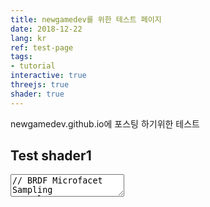 ```yaml
---
title: newgamedev를 위한 테스트 페이지
date: 2018-12-22
lang: kr
ref: test-page
tags:
- tutorial
interactive: true
threejs: true
shader: true
---
```


newgamedev.github.io에 포스팅 하기위한 테스트 
## Test shader1
<div>
<textarea class='codeeditor fragment hidden'>
// BRDF Microfacet Sampling
// CulDeVu, 2017
//
// This technique is based on the paper "Microfacet Models for Refraction
// through Rough Surfaces", found here: 
// https://www.cs.cornell.edu/~srm/publications/EGSR07-btdf.pdf
//
// Or, if that's not your thing, I wrote a concise little blog post explaining
// the steps: http://djtaylor.me/blog/2016/microfacet-dummies/
// 
// Based on the original shader by Reinder Nijhoff:
// https://www.shadertoy.com/view/4tl3z4
//

#define PI 3.14159

#define eps 0.0001
#define EYEPATHLENGTH 4
#define SAMPLES 2

// uncomment this to get the light sampling window from Reinder's shader
//#define SHOWSPLITLINE
#define FULLBOX

#define ANIMATENOISE

#define LIGHTCOLOR vec3(16.86, 10.76, 8.2)*1.3
#define WHITECOLOR vec3(.7295, .7355, .729)*0.7
#define GREENCOLOR vec3(.117, .4125, .115)*0.7
#define REDCOLOR vec3(.611, .0555, .062)*0.7

#define alpha max(0.001, iMouse.x / (2.*iResolution.x))

float hash1(inout float seed) {
    return fract(sin(seed += 0.1)*43758.5453123);
}

vec2 hash2(inout float seed) {
    return fract(sin(vec2(seed+=0.1,seed+=0.1))*vec2(43758.5453123,22578.1459123));
}

vec3 hash3(inout float seed) {
    return fract(sin(vec3(seed+=0.1,seed+=0.1,seed+=0.1))*vec3(43758.5453123,22578.1459123,19642.3490423));
}

//-----------------------------------------------------
// Intersection functions (by iq)
//-----------------------------------------------------

vec3 nSphere( in vec3 pos, in vec4 sph ) {
    return (pos-sph.xyz)/sph.w;
}

float iSphere( in vec3 ro, in vec3 rd, in vec4 sph ) {
    vec3 oc = ro - sph.xyz;
    float b = dot(oc, rd);
    float c = dot(oc, oc) - sph.w * sph.w;
    float h = b * b - c;
    if (h < 0.0) return -1.0;

	float s = sqrt(h);
	float t1 = -b - s;
	float t2 = -b + s;
	
	return t1 < 0.0 ? t2 : t1;
}

vec3 nPlane( in vec3 ro, in vec4 obj ) {
    return obj.xyz;
}

float iPlane( in vec3 ro, in vec3 rd, in vec4 pla ) {
    return (-pla.w - dot(pla.xyz,ro)) / dot( pla.xyz, rd );
}

//-----------------------------------------------------
// scene
//-----------------------------------------------------

vec3 cosWeightedRandomHemisphereDirection( const vec3 n, inout float seed ) {
  	vec2 r = hash2(seed);
    
	vec3  uu = normalize( cross( n, vec3(0.0,1.0,1.0) ) );
	vec3  vv = cross( uu, n );
	
	float ra = sqrt(r.y);
	float rx = ra*cos(6.2831*r.x); 
	float ry = ra*sin(6.2831*r.x);
	float rz = sqrt( 1.0-r.y );
	vec3  rr = vec3( rx*uu + ry*vv + rz*n );
    
    return normalize( rr );
}

vec3 randomSphereDirection(inout float seed) {
    vec2 r = hash2(seed)*6.2831;
	vec3 dr=vec3(sin(r.x)*vec2(sin(r.y),cos(r.y)),cos(r.x));
	return dr;
}

vec3 randomHemisphereDirection( const vec3 n, inout float seed ) {
	vec3 dr = randomSphereDirection(seed);
	return dot(dr,n) * dr;
}

//-----------------------------------------------------
// light
//-----------------------------------------------------

vec4 lightSphere;

void initLightSphere( float time ) {
	lightSphere = vec4( 3.0+2.*sin(time),2.8+2.*sin(time*0.9),3.0+4.*cos(time*0.7), .5 );
}

vec3 sampleLight( const in vec3 ro, inout float seed ) {
    vec3 n = randomSphereDirection( seed ) * lightSphere.w;
    return lightSphere.xyz + n;
}

//-----------------------------------------------------
// scene
//-----------------------------------------------------

vec2 intersect( in vec3 ro, in vec3 rd, inout vec3 normal ) {
	vec2 res = vec2( 1e20, -1.0 );
    float t;
	
	t = iPlane( ro, rd, vec4( 0.0, 1.0, 0.0,0.0 ) ); if( t>eps && t<res.x ) { res = vec2( t, 1. ); normal = vec3( 0., 1., 0.); }
	t = iPlane( ro, rd, vec4( 0.0, 0.0,-1.0,8.0 ) ); if( t>eps && t<res.x ) { res = vec2( t, 1. ); normal = vec3( 0., 0.,-1.); }
    t = iPlane( ro, rd, vec4( 1.0, 0.0, 0.0,0.0 ) ); if( t>eps && t<res.x ) { res = vec2( t, 2. ); normal = vec3( 1., 0., 0.); }
#ifdef FULLBOX
    t = iPlane( ro, rd, vec4( 0.0,-1.0, 0.0,5.49) ); if( t>eps && t<res.x ) { res = vec2( t, 1. ); normal = vec3( 0., -1., 0.); }
    t = iPlane( ro, rd, vec4(-1.0, 0.0, 0.0,5.59) ); if( t>eps && t<res.x ) { res = vec2( t, 3. ); normal = vec3(-1., 0., 0.); }
#endif

	t = iSphere( ro, rd, vec4( 1.5,1.0, 2.7, 1.0) ); if( t>eps && t<res.x ) { res = vec2( t, 1. ); normal = nSphere( ro+t*rd, vec4( 1.5,1.0, 2.7,1.0) ); }
    t = iSphere( ro, rd, vec4( 4.0,1.0, 4.0, 1.0) ); if( t>eps && t<res.x ) { res = vec2( t, 6. ); normal = nSphere( ro+t*rd, vec4( 4.0,1.0, 4.0,1.0) ); }
    t = iSphere( ro, rd, lightSphere ); if( t>eps && t<res.x ) { res = vec2( t, 0.0 );  normal = nSphere( ro+t*rd, lightSphere ); }
					  
    return res;					  
}

bool intersectShadow( in vec3 ro, in vec3 rd, in float dist ) {
    float t;
	
	t = iSphere( ro, rd, vec4( 1.5,1.0, 2.7,1.0) );  if( t>eps && t<dist ) { return true; }
    t = iSphere( ro, rd, vec4( 4.0,1.0, 4.0,1.0) );  if( t>eps && t<dist ) { return true; }

    return false; // optimisation: planes don't cast shadows in this scene
}

//-----------------------------------------------------
// materials
//-----------------------------------------------------

vec3 matColor( const in float mat ) {
	vec3 nor = vec3(1.0, 1.0, 1.0);
	
	if( mat<3.5 ) nor = REDCOLOR;
    if( mat<2.5 ) nor = GREENCOLOR;
	if( mat<1.5 ) nor = WHITECOLOR;
	if( mat<0.5 ) nor = LIGHTCOLOR;
					  
    return nor;
}

bool matIsSpecular( const in float mat ) {
    return mat > 4.5;
}

bool matIsLight( const in float mat ) {
    return mat < 0.5;
}

// -------------------------------------------------------
// cook torrace microfacet functions
// -------------------------------------------------------
float BeckmanD(vec3 m, vec3 norm)
{
	float NDotM = dot(m, norm);
	
	float positivity = (NDotM > 0.) ? 1.0f : 0.0f;

	float theta_m = clamp(acos(NDotM), -PI / 2. + 0.001f, PI / 2. - 0.001f);
	float coef = -pow(tan(theta_m), 2.) / (alpha * alpha);
	float denom = pow(alpha, 2.) * pow(NDotM, 4.);
	if (denom < 0.001)
		denom = 0.001;
	float total = positivity * max(0.001, exp(coef)) / (PI * denom);
	return total;
}
float SmithG1Approx(vec3 v, vec3 m, vec3 norm)
{	
	float VDotM = dot(v, m);
	float VDotN = dot(v, norm);

	float theta_v = acos(VDotN);
	float a = 1. / (alpha * tan(theta_v));

	float positivity = (VDotM / VDotN > 0.) ? 1.0 : 0.0;

	if (a < 1.6)
		return (3.535 * a + 2.181 * a * a) / (1. + 2.276 * a + 2.577 * a * a);
	else
		return 1.;
}

vec3 BRDFMicro(vec3 norm, vec3 lDir, vec3 vDir)
{
    vec3 hDir = normalize(lDir + vDir);
    
    float LDotH = max(0.001, dot(lDir, hDir));
	float NDotH = max(0.001, dot(norm, hDir));

	float LDotN = dot(lDir, norm);
	float ODotN = dot(vDir, norm);

	vec3 FresnelTerm = vec3(1.); // not calculating because it doesn't play nice with the light sampling
    // probably not physically correct though :(

	float DistributionTerm = BeckmanD(hDir, norm);

	float GeometryTerm = SmithG1Approx(lDir, hDir, norm) * SmithG1Approx(vDir, hDir, norm);

	float denom = max(0.001, 4. * LDotN * ODotN);

	vec3 f_microfacet = FresnelTerm * GeometryTerm * DistributionTerm / denom;

	return f_microfacet;
}

//-----------------------------------------------------
// brdf
//-----------------------------------------------------
vec3 getTangent(vec3 norm)
{
	vec3 tangent;
	vec3 c1 = cross(norm, vec3(0.0, 0.0, 1.0));
	vec3 c2 = cross(norm, vec3(0.0, 1.0, 0.0));
	if (dot(c1, c1) > dot(c2, c2))
		tangent = c1;
	else
		tangent = c2;
	return tangent;
}

vec3 importanceBRDFHalf(float mat, vec3 norm, vec3 oDir, inout bool specularBounce, inout float seed)
{
    if(!matIsSpecular( mat ))
    {
        vec3 iDir = cosWeightedRandomHemisphereDirection(norm, seed);
        specularBounce = false;
        return normalize(oDir + iDir);
    }
    
    specularBounce = true;
        
    float r1 = hash1(seed);
    float r2 = hash1(seed);
    float theta_m = atan(sqrt(-alpha * alpha * log(1.0 - r1)));
    float phi_m = 2. * PI * r2;

    float mY = cos(theta_m);
    float mX = cos(phi_m) * sin(theta_m);
    float mZ = sin(phi_m) * sin(theta_m);

    vec3 tangent = getTangent(norm);
    vec3 bitangent = cross(norm, tangent);
    vec3 m = normalize(tangent * mX + norm * mY + bitangent * mZ);

    return m;
}



//-----------------------------------------------------
// eyepath
//-----------------------------------------------------

vec3 traceEyePath( in vec3 ro, in vec3 rd, const in bool directLightSampling, inout float seed ) {
    vec3 tcol = vec3(0.);
    vec3 fcol  = vec3(1.);
    
    bool specularBounce = true;
    
    for( int j=0; j<EYEPATHLENGTH; ++j ) {
        vec3 normal;
        
        vec2 res = intersect( ro, rd, normal );
        if( res.y < -0.5 ) {
            return tcol;
        }
        
        if( matIsLight( res.y ) ) {
            if( directLightSampling ) {
            	if( specularBounce ) tcol += fcol*LIGHTCOLOR;
            } else {
                tcol += fcol*LIGHTCOLOR;
            }
            return tcol;
        }
        
        vec3 oDir = -rd;
        vec3 m = importanceBRDFHalf(res.y, normal, -rd, specularBounce, seed);
        rd = reflect(rd, m);
        
        // !!! THESE LINES RIGHT HERE. PLEASE CORRECT IF WRONG !!!
        // essentially, the half vector sampling that happens above
        // can produce microfacet normals that don't actually make
        // sense, making the next ray go below the surface normal when
        // they're not supposed to. I don't know how to combat this,
        // so I just do this. I don't know if this biases the render,
        // please mention in the comments if it does. Thanks!
        if (dot(rd, normal) < 0.)
            rd *= -1.;
        
        vec3 iDir = rd;
        
        if (!specularBounce)
        {
        	fcol *= matColor( res.y );
        }
        else
        {
            float G = SmithG1Approx(iDir, m, normal) * SmithG1Approx(oDir, m, normal);
            fcol *= vec3(1.,1.,1.) * G * dot(iDir, m) / (dot(iDir, normal) * dot(m, normal));
        }

        ro = ro - res.x * oDir;
        vec3 ld = sampleLight( ro, seed ) - ro;
        
        if( directLightSampling ) {
			vec3 nld = normalize(ld);
            if(j < EYEPATHLENGTH-1 && !intersectShadow( ro, nld, length(ld)) ) {

                float cos_a_max = sqrt(1. - clamp(lightSphere.w * lightSphere.w / dot(lightSphere.xyz-ro, lightSphere.xyz-ro), 0., 1.));
                float weight = 2. * PI * (1. - cos_a_max);
                
                if (!matIsSpecular( res.y ))
                	tcol += (fcol / PI * LIGHTCOLOR) * (weight * clamp(dot( nld, normal ), 0., 1.));
                //else
                    //tcol += LIGHTCOLOR * BRDFMicro(normal, ld, oDir) * (weight * clamp(dot( nld, normal ), 0., 1.));
            }
        }
    }
    if (tcol != tcol)
        return vec3(1.,0., 0.);
    return tcol;
}

//-----------------------------------------------------
// main
//-----------------------------------------------------

void mainImage( out vec4 fragColor, in vec2 fragCoord ) {
	vec2 q = fragCoord.xy / iResolution.xy;
    
	float splitCoord = iMouse.y;
#ifdef SHOWSPLITLINE
    bool directLightSampling = fragCoord.y < splitCoord;
#else
    bool directLightSampling = true;
#endif
    
    //-----------------------------------------------------
    // camera
    //-----------------------------------------------------

    vec2 p = -1.0 + 2.0 * (fragCoord.xy) / iResolution.xy;
    p.x *= iResolution.x/iResolution.y;

#ifdef ANIMATENOISE
    float seed = p.x + p.y * 3.43121412313 + fract(1.12345314312*iTime);
#else
    float seed = p.x + p.y * 3.43121412313;
#endif
    
    vec3 ro = vec3(2.78, 2.73, -8.00);
    vec3 ta = vec3(2.78, 2.73,  0.00);
    vec3 ww = normalize( ta - ro );
    vec3 uu = normalize( cross(ww,vec3(0.0,1.0,0.0) ) );
    vec3 vv = normalize( cross(uu,ww));

    //-----------------------------------------------------
    // render
    //-----------------------------------------------------

    vec3 col = vec3(0.0);
    vec3 tot = vec3(0.0);
    vec3 uvw = vec3(0.0);
    
    for( int a=0; a<SAMPLES; a++ )
    {
        vec2 rpof = 4.*(hash2(seed)-vec2(0.5)) / iResolution.xy;
	    vec3 rd = normalize( (p.x+rpof.x)*uu + (p.y+rpof.y)*vv + 3.0*ww );
        
        vec3 rof = ro;
        
        initLightSphere( iTime );
        
        col = traceEyePath( rof, rd, directLightSampling, seed );

        tot += col;
        
        seed = mod( seed*1.1234567893490423, 13. );
    }
    
    tot /= float(SAMPLES);
    
#ifdef SHOWSPLITLINE
	if (abs(fragCoord.y - splitCoord) < 1.0) {
		tot = vec3(1.0, 0.0, 0.0);
	}
#endif
    
	tot = pow( clamp(tot,0.0,1.0), vec3(0.45) );

    fragColor = vec4( tot, 1.0 );
}
</textarea>
</div>
